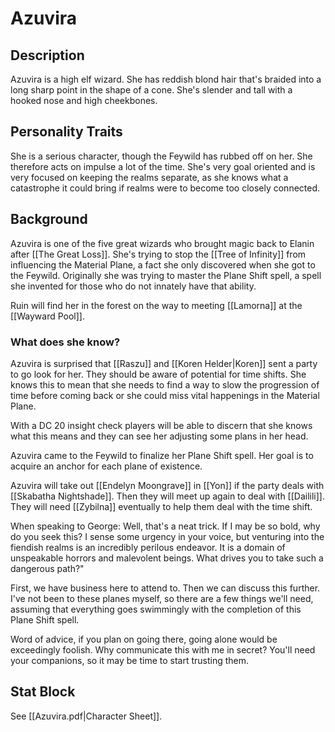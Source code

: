 # Azuvira
## Description
Azuvira is a high elf wizard. She has reddish blond hair that's braided into a long sharp point in the shape of a cone. She's slender and tall with a hooked nose and high cheekbones.

## Personality Traits
She is a serious character, though the Feywild has rubbed off on her. She therefore acts on impulse a lot of the time. She's very goal oriented and is very focused on keeping the realms separate, as she knows what a catastrophe it could bring if realms were to become too closely connected. 

## Background
Azuvira is one of the five great wizards who brought magic back to Elanin after [[The Great Loss]]. She's trying to stop the [[Tree of Infinity]] from influencing the Material Plane, a fact she only discovered when she got to the Feywild. Originally she was trying to master the Plane Shift spell, a spell she invented for those who do not innately have that ability. 

Ruin will find her in the forest on the way to meeting [[Lamorna]] at the [[Wayward Pool]].

### What does she know?
Azuvira is surprised that [[Raszu]] and [[Koren Helder|Koren]] sent a party to go look for her. They should be aware of potential for time shifts. She knows this to mean that she needs to find a way to slow the progression of time before coming back or she could miss vital happenings in the Material Plane.

With a DC 20 insight check players will be able to discern that she knows what this means and they can see her adjusting some plans in her head. 

Azuvira came to the Feywild to finalize her Plane Shift spell. Her goal is to acquire an anchor for each plane of existence.

Azuvira will take out [[Endelyn Moongrave]] in [[Yon]] if the party deals with [[Skabatha Nightshade]]. Then they will meet up again to deal with [[Dailili]]. They will need [[Zybilna]] eventually to help them deal with the time shift. 

When speaking to George:
Well, that's a neat trick. If I may be so bold, why do you seek this? I sense some urgency in your voice, but venturing into the fiendish realms is an incredibly perilous endeavor. It is a domain of unspeakable horrors and malevolent beings. What drives you to take such a dangerous path?"

First, we have business here to attend to. Then we can discuss this further. I've not been to these planes myself, so there are a few things we'll need, assuming that everything goes swimmingly with the completion of this Plane Shift spell.

Word of advice, if you plan on going there, going alone would be exceedingly foolish. Why communicate this with me in secret? You'll need your companions, so it may be time to start trusting them.


## Stat Block
See [[Azuvira.pdf|Character Sheet]].

